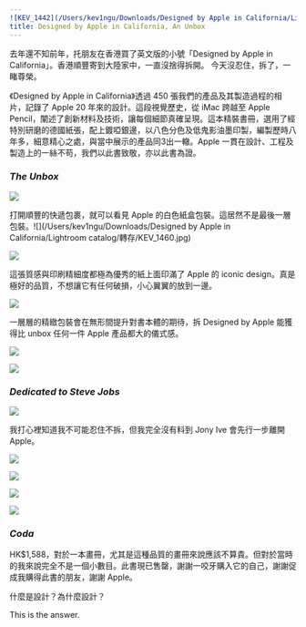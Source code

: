 ```yaml
---
![KEV_1442](/Users/kev1ngu/Downloads/Designed by Apple in California/Lightroom catalog/轉存/KEV_1442.jpg)layout: post
title: Designed by Apple in California, An Unbox
---
```

去年還不知前年，托朋友在香港買了英文版的小號「Designed by Apple in California」。香港順豐寄到大陸家中，一直沒捨得拆開。
今天沒忍住，拆了，一睹尊榮。

<p class="message">《Designed by Apple in California》透過 450 張我們的產品及其製造過程的相片，記錄了 Apple 20 年來的設計。這段視覺歷史，從 iMac 跨越至 Apple Pencil，闡述了創新材料及技術，讓每個細節真確呈現。這本精裝書冊，選用了經特別研磨的德國紙張，配上鍍啞銀邊，以八色分色及低鬼影油墨印製，編製歷時八年多，細意精心之處，與當中展示的產品同3出一轍。Apple 一貫在設計、工程及製造上的一絲不苟，我們以此書致敬，亦以此書為證。</p>


### *The Unbox*





![](https://tva1.sinaimg.cn/large/006y8mN6gy1g6hqk55vslj319a0u0dm6.jpg)

<!--excerpt-->

打開順豐的快遞包裹，就可以看見 Apple 的白色紙盒包裝。這居然不是最後一層包裝。![](/Users/kev1ngu/Downloads/Designed by Apple in California/Lightroom catalog/轉存/KEV_1460.jpg)

![](https://tva1.sinaimg.cn/large/006y8mN6gy1g6hqqbhnf7j319b0u0he2.jpg)

這張質感與印刷精細度都極為優秀的紙上面印滿了 Apple 的 iconic design。真是極好的品質，不想讓它有任何破損，小心翼翼的放到一邊。

![](https://tva1.sinaimg.cn/large/006y8mN6gy1g6hqpavpctj319b0u0npm.jpg)



一層層的精緻包裝會在無形間提升對書本體的期待，拆 Designed by Apple 能獲得比 unbox 任何一件 Apple 產品都大的儀式感。

![](https://tva1.sinaimg.cn/large/006y8mN6gy1g6hr2w8tbvj319b0u0x6v.jpg)

![](https://tva1.sinaimg.cn/large/006y8mN6gy1g6hr4zojisj319b0u0u14.jpg)



### *Dedicated to Steve Jobs*







![](https://tva1.sinaimg.cn/large/006y8mN6gy1g6hr8r6o6xj31400u0qva.jpg)

我打心裡知道我不可能忍住不拆，但我完全沒有料到 Jony Ive 會先行一步離開 Apple。

![](https://tva1.sinaimg.cn/large/006y8mN6gy1g6hra5ogewj31400u07wo.jpg)

![](https://tva1.sinaimg.cn/large/006y8mN6gy1g6hrexhbdpj319a0u0e86.jpg)

![](https://tva1.sinaimg.cn/large/006y8mN6gy1g6hrf4vv0kj30u00u0x6s.jpg)

![](https://tva1.sinaimg.cn/large/006y8mN6gy1g6hrfe9tj6j31400u0e87.jpg)





### *Coda*





HK$1,588，對於一本畫冊，尤其是這種品質的畫冊來說應該不算貴。但對於當時的我來說完全不是一個小數目。此書現已售罄，謝謝一咬牙購入它的自己，謝謝促成我購得此書的朋友，謝謝 Apple。

什麼是設計？為什麼設計？

This is the answer.